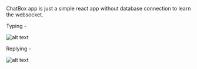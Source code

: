 ChatBox app is just a simple react app without database connection to learn the websocket.

Typing -

![alt text](https://github.com/Manisha1012/chatbox.github.io/blob/master/01-typing.png)

Replying - 

![alt text](https://github.com/Manisha1012/chatbox.github.io/blob/master/02-reply.png)
